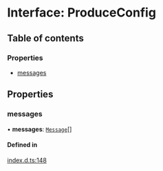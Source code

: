 # Interface: ProduceConfig

## Table of contents

### Properties

- [messages](ProduceConfig.md#messages)

## Properties

### messages

• **messages**: [`Message`](Message.md)[]

#### Defined in

[index.d.ts:148](https://github.com/mostafa/xk6-kafka/blob/main/api-docs/index.d.ts#L148)
